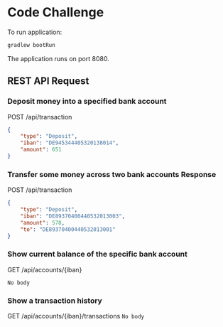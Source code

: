 # Code Challenge
To run application:
```bash
gradlew bootRun
``` 
The application runs on port 8080.

## REST API Request

### Deposit money into a specified bank account

POST /api/transaction
```json
{
    "type": "Deposit",
    "iban": "DE945344405320138014",
    "amount": 651
}
```

### Transfer some money across two bank accounts Response

POST /api/transaction
```json
{
    "type": "Deposit",
    "iban": "DE89370400440532013003",
    "amount": 578,
    "to": "DE89370400440532013001"
}
```

### Show current balance of the specific bank account
GET /api/accounts/{iban}

```No body```

### Show a transaction history
GET /api/accounts/{iban}/transactions
```No body```


